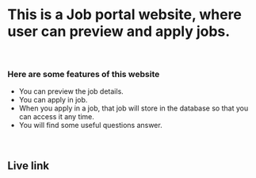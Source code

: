 # This is a Job portal website, where user can preview and apply jobs.

<p>&nbsp;</p>

### Here are some features of this website 
- You can preview the job details.
- You can apply in job.
- When you apply in a job, that job will store in the database so that you can access it any time.
- You will find some useful questions answer.

<p>&nbsp;</p>

## Live link
